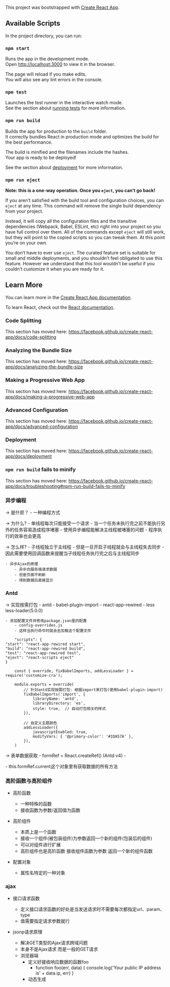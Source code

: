 This project was bootstrapped with [Create React App](https://github.com/facebook/create-react-app).

## Available Scripts

In the project directory, you can run:

### `npm start`

Runs the app in the development mode.<br>
Open [http://localhost:3000](http://localhost:3000) to view it in the browser.

The page will reload if you make edits.<br>
You will also see any lint errors in the console.

### `npm test`

Launches the test runner in the interactive watch mode.<br>
See the section about [running tests](https://facebook.github.io/create-react-app/docs/running-tests) for more information.

### `npm run build`

Builds the app for production to the `build` folder.<br>
It correctly bundles React in production mode and optimizes the build for the best performance.

The build is minified and the filenames include the hashes.<br>
Your app is ready to be deployed!

See the section about [deployment](https://facebook.github.io/create-react-app/docs/deployment) for more information.

### `npm run eject`

**Note: this is a one-way operation. Once you `eject`, you can’t go back!**

If you aren’t satisfied with the build tool and configuration choices, you can `eject` at any time. This command will remove the single build dependency from your project.

Instead, it will copy all the configuration files and the transitive dependencies (Webpack, Babel, ESLint, etc) right into your project so you have full control over them. All of the commands except `eject` will still work, but they will point to the copied scripts so you can tweak them. At this point you’re on your own.

You don’t have to ever use `eject`. The curated feature set is suitable for small and middle deployments, and you shouldn’t feel obligated to use this feature. However we understand that this tool wouldn’t be useful if you couldn’t customize it when you are ready for it.

## Learn More

You can learn more in the [Create React App documentation](https://facebook.github.io/create-react-app/docs/getting-started).

To learn React, check out the [React documentation](https://reactjs.org/).

### Code Splitting

This section has moved here: https://facebook.github.io/create-react-app/docs/code-splitting

### Analyzing the Bundle Size

This section has moved here: https://facebook.github.io/create-react-app/docs/analyzing-the-bundle-size

### Making a Progressive Web App

This section has moved here: https://facebook.github.io/create-react-app/docs/making-a-progressive-web-app

### Advanced Configuration

This section has moved here: https://facebook.github.io/create-react-app/docs/advanced-configuration

### Deployment

This section has moved here: https://facebook.github.io/create-react-app/docs/deployment

### `npm run build` fails to minify

This section has moved here: https://facebook.github.io/create-react-app/docs/troubleshooting#npm-run-build-fails-to-minify


### 异步编程
-> 是什麽？
	- 一种编程方式

-> 为什么?
	- 单线程每次只能接受一个请求
	- 当一个任务未执行完之前不能执行另外的任务容易造成程序堵塞
	- 使用异步编程能解决主线程被堵塞的问题
	- 程序执行的效率也会更高

-> 怎么样?
	- 子线程独立于主线程
	- 但是一旦开启子线程就会与主线程失去同步
	- 因此需要使用回调函数来提醒当子线程任务执行完之后与主线程同步

	- 异步Ajax的原理
		- 异步向服务端请求数据
		- 但是页面不刷新
		- 得到数据后直接显示

### Antd
-> 实现按需打包
	- antd
	- babel-plugin-import
	- react-app-rewired
	- less less-loader(5.0.0)
	
	- 添加配置文件并修改package.json里的配置
		- config-overrides.js
		- 这样当执行命令时就会去加载这个配置文件

		"scripts": {
    "start": "react-app-rewired start",
    "build": "react-app-rewired build",
    "test": "react-app-rewired test",
    "eject": "react-scripts eject"
  	}

		const { override, fixBabelImports, addLessLoader } = require('customize-cra');

		module.exports = override(
			// 针对antd实现按需打包: 根据import来打包(使用babel-plugin-import)
			fixBabelImports('import', {
				libraryName: 'antd',
				libraryDirectory: 'es',
				style: true,  // 自动打包相关的样式
			}),

			// 自定义主题颜色
			addLessLoader({
				javascriptEnabled: true,
				modifyVars: { '@primary-color': '#1DA57A' },
			}),
		)

-> 表单数据获取
	- formRef = React.createRef()	(Antd v4)
	- <Form ref={this.formRef} />
	- this.formRef.current这个对象里有获取数据的所有方法

### 高阶函数与高阶组件
- 高阶函数
	- 一种特殊的函数
	- 接收函数为参数/返回值为函数

- 高阶组件
	- 本质上是一个函数
	- 接收一个组件(被包装组件)为参数返回一个新的组件(包装后的组件)
	- 可以对组件进行扩展
	- 高阶组件也是高阶函数 接收组件函数为参数 返回一个新的组件函数

- 配置对象
	- 属性名特定的一种对象

### ajax
- 接口请求函数
	- 定义接口请求函数的好处是当发送请求时不需要每次都指定url、param、type
	- 值需要指定请求参数就行

- jsonp请求原理
  - 解决GET类型的Ajax请求跨域问题
  - 本身不是Ajax请求 而是一般的GET请求
  - 浏览器端
    - 定义好接收响应数据的函数foo
      - function foo(err, data) {
          console.log('Your public IP address is' + data.ip, err)
        }
    - 动态生成<script>标签来请求后台的接口(src就是接口的url)
      - function createScriptTag(src) {
          // 创建script元素
          const script = document.createElement('script')
          // 设置类型
          script.setAttribute('type', 'text/javascript')
          // 添加属性 发送请求 加载js代码
          script.src = src
          // 动态添加到文档中
          document.body.appendChild(script)
        }
  - 服务器端
    - 接收到请求后处理请求并产生结果数据 返回函数调用(传过去的回调函数)的js代码
    - 并将结果数据作为实参传入函数调用
    - foo(err, data)
  - 浏览器端
    - 收到响应自动执行函数调用的js代码(执行提前定义好的回调函数 获得响应数据)
    - window.onload = function() {
        // 页面加载完毕之后动态创建script标签
        createScriptTag('http://example.com/ip?callback=foo')
        const result = foo(err, data)
      }

### 维持登录与自动登录
	- 使用localStorage实现数据的本地缓存
	- 或者使用store这个第三方库实现

### 注意点
	- 当使用export default默认暴露时 导入模块时名字自己取
	- 一般来说取文件名
	- componentWillMount() {}
		- 组件将要渲染前调用
		- 只调用一次

  - 三角形的布局
    - 给一个盒子的上下左右都设置相同大小的边框

	- 数组的find方法返回一个条件符合的元素

	- React事件回调函数的参数问题
		- 在定义事件回调函数时不能直接传递参数
		- 解决: 在事件回调函数外面再包一层函数 在外层函数里面调用事件回调函数

	- this.setState()
		- 一旦状态更新就会重新渲染组件
		- 函数形式
			- this.setState(updater, [callback])
			-	updater为返回stateChange的函数 (state, props) => stateChange
			-	接收的state和props保证为最新值
		- 对象形式(函数形式的简写)
			- this.setState(stateChange, [callback])
			- stateChange为对象
			- callback为回调函数(可选)	在状态更新且界面更新后调用(重新渲染之后调用)
		- this.setState()更新状态时同步还是异步?
			- 在React中相关回调中	异步	生命周期钩子/React事件监听
				- 状态更新的优先级高于定时器等异步任务
				- 在一次回调中多次更新状态的操作
					- 函数形式	render一次状态更新多次(不合并)
					- 对象形式	render一次状态更新一次(合并)
					- 函函模式	不合并
					- 对函模式	不合并
					- 函对模式	合并
			- 在其他异步回调中		同步	定时器/Promise/原生事件...... 
			- 与函数形式和对象形式无关
		- 总结
			- 在状态不依赖之前的状态时使用对象语法
			- 在状态依赖之前的状态时使用函数语法

### 动态配置菜单项
	- 将数据抽离
	- 将数据显示
	- 使用map || reduce	之一实现数据展现

### 非路由组件转换为路由组件
	- withRouter(Component)
	- 高阶组件(高阶函数) 传入一个组件返回一个新组件

### 一点less语法
  - &表示当前元素
    - .header-top {
        &::after
    - }

